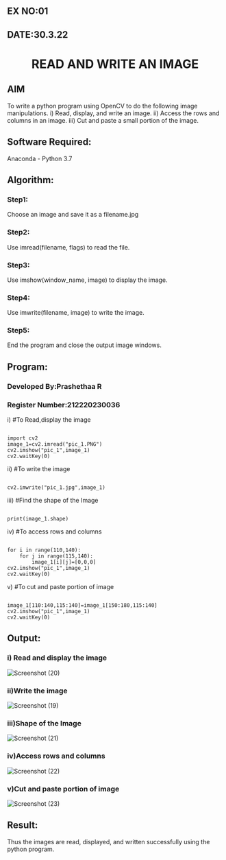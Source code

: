 ## EX NO:01
## DATE:30.3.22
# <p align="center">READ AND WRITE AN IMAGE
## AIM
To write a python program using OpenCV to do the following image manipulations.
i) Read, display, and write an image.
ii) Access the rows and columns in an image.
iii) Cut and paste a small portion of the image.

## Software Required:
Anaconda - Python 3.7
## Algorithm:
### Step1:
Choose an image and save it as a filename.jpg
### Step2:
Use imread(filename, flags) to read the file.
### Step3:
Use imshow(window_name, image) to display the image.
### Step4:
Use imwrite(filename, image) to write the image.
### Step5:
End the program and close the output image windows.
    
    
    
## Program:
### Developed By:Prashethaa R
### Register Number:212220230036
    
i) #To Read,display the image
```

import cv2
image_1=cv2.imread("pic_1.PNG")
cv2.imshow("pic_1",image_1)
cv2.waitKey(0)

```
ii) #To write the image
```

cv2.imwrite("pic_1.jpg",image_1)

```
iii) #Find the shape of the Image
```python3

print(image_1.shape)

```
iv) #To access rows and columns

```python3

for i in range(110,140):
    for j in range(115,140):
        image_1[i][j]=[0,0,0]
cv2.imshow("pic_1",image_1)
cv2.waitKey(0)

```
v) #To cut and paste portion of image
```python3

image_1[110:140,115:140]=image_1[150:180,115:140]
cv2.imshow("pic_1",image_1)
cv2.waitKey(0)

```

## Output:

### i) Read and display the image

![Screenshot (20)](https://user-images.githubusercontent.com/75234942/161495510-d00e977c-8bdb-4155-8344-a64de35573d5.png)

### ii)Write the image

![Screenshot (19)](https://user-images.githubusercontent.com/75234942/161495534-351f8a33-cc1b-4ea3-8342-0cc6c43e2375.png)

### iii)Shape of the Image

![Screenshot (21)](https://user-images.githubusercontent.com/75234942/161495599-0c0244b2-957b-4e03-9f3c-92c4a420ddc9.png)

### iv)Access rows and columns

![Screenshot (22)](https://user-images.githubusercontent.com/75234942/161495625-8dd163fe-272e-436d-8ab8-c997e4f4b942.png)

### v)Cut and paste portion of image

![Screenshot (23)](https://user-images.githubusercontent.com/75234942/161495682-aca7221e-f1a5-4b81-a98a-389501f541fd.png)


## Result:
Thus the images are read, displayed, and written successfully using the python program.


